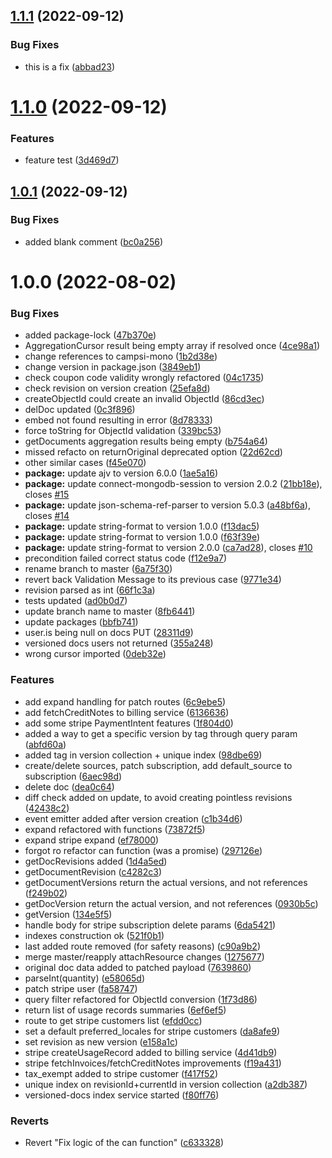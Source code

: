 ## [1.1.1](https://github.com/campsi/campsi-mono-ci-test/compare/v1.1.0...v1.1.1) (2022-09-12)


### Bug Fixes

* this is a fix ([abbad23](https://github.com/campsi/campsi-mono-ci-test/commit/abbad239dfdf509c4a55cf7595d207e6a6264887))

# [1.1.0](https://github.com/campsi/campsi-mono-ci-test/compare/v1.0.1...v1.1.0) (2022-09-12)


### Features

* feature test ([3d469d7](https://github.com/campsi/campsi-mono-ci-test/commit/3d469d786538cf9ed6cb4fb179a32a466bef6576))

## [1.0.1](https://github.com/campsi/campsi-mono-ci-test/compare/v1.0.0...v1.0.1) (2022-09-12)


### Bug Fixes

* added blank comment ([bc0a256](https://github.com/campsi/campsi-mono-ci-test/commit/bc0a2561931642b2704b385d4accd78eff6cd349))

# 1.0.0 (2022-08-02)


### Bug Fixes

* added package-lock ([47b370e](https://github.com/campsi/campsi-mono-ci-test/commit/47b370e93305e7e3ea0dbb8f03010dfddd36bf1d))
* AggregationCursor result being empty array if resolved once ([4ce98a1](https://github.com/campsi/campsi-mono-ci-test/commit/4ce98a167a0c7ec087d5678f51dc9f653c1869fe))
* change references to campsi-mono ([1b2d38e](https://github.com/campsi/campsi-mono-ci-test/commit/1b2d38e4d7f2a69a51444d3e6e28036b1c07fa7a))
* change version in package.json ([3849eb1](https://github.com/campsi/campsi-mono-ci-test/commit/3849eb1ce6906697dc6c7e42d7ecb70cf0c60200))
* check coupon code validity wrongly refactored ([04c1735](https://github.com/campsi/campsi-mono-ci-test/commit/04c1735a526a6c8093350237cf314a1889d6f98f))
* check revision on version creation ([25efa8d](https://github.com/campsi/campsi-mono-ci-test/commit/25efa8d89b576ac43e8484f1d4022d598840559d))
* createObjectId could create an invalid ObjectId ([86cd3ec](https://github.com/campsi/campsi-mono-ci-test/commit/86cd3ec91f4127460cf49eca7ecd5bc5a1e4fafb))
* delDoc updated ([0c3f896](https://github.com/campsi/campsi-mono-ci-test/commit/0c3f896e974183b3a0283b9461c9e4fa2f5bf29b))
* embed not found resulting in error ([8d78333](https://github.com/campsi/campsi-mono-ci-test/commit/8d78333526f5e830072528279251dc963f8d32c6))
* force toString for ObjectId validation ([339bc53](https://github.com/campsi/campsi-mono-ci-test/commit/339bc530908e8d9a7bb833f247e714555ccde67d))
* getDocuments aggregation results being empty ([b754a64](https://github.com/campsi/campsi-mono-ci-test/commit/b754a64a4bfad99b9b2005d04914bf96215e80e5))
* missed refacto on returnOriginal deprecated option ([22d62cd](https://github.com/campsi/campsi-mono-ci-test/commit/22d62cd0e26d6dfc09ea5c0e10175db466ebb3c1))
* other similar cases ([f45e070](https://github.com/campsi/campsi-mono-ci-test/commit/f45e070588ff2f8ff8162fb83fc7c2203d96cd05))
* **package:** update ajv to version 6.0.0 ([1ae5a16](https://github.com/campsi/campsi-mono-ci-test/commit/1ae5a16cf8895298b3da494c5abf22f87251319a))
* **package:** update connect-mongodb-session to version 2.0.2 ([21bb18e](https://github.com/campsi/campsi-mono-ci-test/commit/21bb18e8b41e0079b6e8084f81e553ecec11750e)), closes [#15](https://github.com/campsi/campsi-mono-ci-test/issues/15)
* **package:** update json-schema-ref-parser to version 5.0.3 ([a48bf6a](https://github.com/campsi/campsi-mono-ci-test/commit/a48bf6aef93ca3bffc4e5455fbc29c512531dc01)), closes [#14](https://github.com/campsi/campsi-mono-ci-test/issues/14)
* **package:** update string-format to version 1.0.0 ([f13dac5](https://github.com/campsi/campsi-mono-ci-test/commit/f13dac5858b4c62e9e1d9a02b7cb480ae7c9bf52))
* **package:** update string-format to version 1.0.0 ([f63f39e](https://github.com/campsi/campsi-mono-ci-test/commit/f63f39ecfc74de74b1c261f109b238e419664b42))
* **package:** update string-format to version 2.0.0 ([ca7ad28](https://github.com/campsi/campsi-mono-ci-test/commit/ca7ad281c08712462ee5a5cfa88225e7ddfab27e)), closes [#10](https://github.com/campsi/campsi-mono-ci-test/issues/10)
* precondition failed correct status code ([f12e9a7](https://github.com/campsi/campsi-mono-ci-test/commit/f12e9a7035b6b1526390ac321cd2a85b142977d2))
* rename branch to master ([6a75f30](https://github.com/campsi/campsi-mono-ci-test/commit/6a75f302d1360b2c3544ffb57805116be7461bd0))
* revert back Validation Message to its previous case ([9771e34](https://github.com/campsi/campsi-mono-ci-test/commit/9771e34d8646b99f2242827d53b89b47a1815bf8))
* revision parsed as int ([66f1c3a](https://github.com/campsi/campsi-mono-ci-test/commit/66f1c3a1993ed030dbe0c573757c6bc32ea333d5))
* tests updated ([ad0b0d7](https://github.com/campsi/campsi-mono-ci-test/commit/ad0b0d7f5bc45165fd1acbaddd50cd53aea6d388))
* update branch name to master ([8fb6441](https://github.com/campsi/campsi-mono-ci-test/commit/8fb6441fe801d405d907efd932031a0a9d475a9e))
* update packages ([bbfb741](https://github.com/campsi/campsi-mono-ci-test/commit/bbfb74194fc1652e974c94f7e20e42502504e057))
* user.is being null on docs PUT ([28311d9](https://github.com/campsi/campsi-mono-ci-test/commit/28311d92ec3495855b63ab8b89eb79dec3d9bf37))
* versioned docs users not returned ([355a248](https://github.com/campsi/campsi-mono-ci-test/commit/355a24823bae457a8085c78e9b960442fef40d53))
* wrong cursor imported ([0deb32e](https://github.com/campsi/campsi-mono-ci-test/commit/0deb32eda4101952ffa1f3fdd0aec0d2608441d3))


### Features

* add expand handling for patch routes ([6c9ebe5](https://github.com/campsi/campsi-mono-ci-test/commit/6c9ebe561f8216d133ca3f1a610958016bb84411))
* add fetchCreditNotes to billing service ([6136636](https://github.com/campsi/campsi-mono-ci-test/commit/6136636f588953dae3bea1513c06cca6307409c2))
* add some stripe PaymentIntent features ([1f804d0](https://github.com/campsi/campsi-mono-ci-test/commit/1f804d0d94cdb46a849e5f32a26c21da0619f1e9))
* added a way to get a specific version by tag through query param ([abfd60a](https://github.com/campsi/campsi-mono-ci-test/commit/abfd60ae887c733ab96512bd7a7b7e4d9cc169b6))
* added tag in version collection + unique index ([98dbe69](https://github.com/campsi/campsi-mono-ci-test/commit/98dbe693707a2735b97a1ec9928eea71a77432d6))
* create/delete sources, patch subscription, add default_source to subscription ([6aec98d](https://github.com/campsi/campsi-mono-ci-test/commit/6aec98d14958444711f520c61e3602b8ea305c5a))
* delete doc ([dea0c64](https://github.com/campsi/campsi-mono-ci-test/commit/dea0c646eb52867e40a26d5ecd0c7175155f5367))
* diff check added on update, to avoid creating pointless revisions ([42438c2](https://github.com/campsi/campsi-mono-ci-test/commit/42438c2b3ef53d5c82f730d196fae44794148f36))
* event emitter added after version creation ([c1b34d6](https://github.com/campsi/campsi-mono-ci-test/commit/c1b34d6b9c7fd0f90d21612d5bbad4528fce0e40))
* expand refactored with functions ([73872f5](https://github.com/campsi/campsi-mono-ci-test/commit/73872f59298e2de4ca60a8dfb4a061b7d9271149))
* expand stripe expand ([ef78000](https://github.com/campsi/campsi-mono-ci-test/commit/ef780002f9293e8510075a8a94279672447f781c))
* forgot ro refactor can function (was a promise) ([297126e](https://github.com/campsi/campsi-mono-ci-test/commit/297126e884236d7f387f07458a5579c67ee08ae8))
* getDocRevisions added ([1d4a5ed](https://github.com/campsi/campsi-mono-ci-test/commit/1d4a5ed3da3a28c01ea78e50e36485753c7e10ef))
* getDocumentRevision ([c4282c3](https://github.com/campsi/campsi-mono-ci-test/commit/c4282c3e078fb2b8aa19bbfd85b2d4d177f25a96))
* getDocumentVersions return the actual versions, and not references ([f249b02](https://github.com/campsi/campsi-mono-ci-test/commit/f249b024237d9f3374db0866547891108961b12e))
* getDocVersion return the actual version, and not references ([0930b5c](https://github.com/campsi/campsi-mono-ci-test/commit/0930b5c0182355fc05d9665a287a44ed12c13328))
* getVersion ([134e5f5](https://github.com/campsi/campsi-mono-ci-test/commit/134e5f5b0e1c6ed0030f9c991b6f29ad451769f2))
* handle body for stripe subscription delete params ([6da5421](https://github.com/campsi/campsi-mono-ci-test/commit/6da542129616b4c4b09cfedc920699a0d51847b4))
* indexes construction ok ([521f0b1](https://github.com/campsi/campsi-mono-ci-test/commit/521f0b12b608885ec979f6050bd1d1c7bfced138))
* last added route removed (for safety reasons) ([c90a9b2](https://github.com/campsi/campsi-mono-ci-test/commit/c90a9b2f71990ad581cf32e627565696721d1e49))
* merge master/reapply attachResource changes ([1275677](https://github.com/campsi/campsi-mono-ci-test/commit/1275677a930c9b77645e67aa3e9215cd26a41d98))
* original doc data added to patched payload ([7639860](https://github.com/campsi/campsi-mono-ci-test/commit/7639860baf36f9e69dd9c0486531644940826eac))
* parseInt(quantity) ([e58065d](https://github.com/campsi/campsi-mono-ci-test/commit/e58065d0fe6032f339f3b415f207e00571a60bfe))
* patch stripe user ([fa58747](https://github.com/campsi/campsi-mono-ci-test/commit/fa5874783492aef175f30cd01d56e90142b906d2))
* query filter refactored for ObjectId conversion ([1f73d86](https://github.com/campsi/campsi-mono-ci-test/commit/1f73d86e4de3c3d51067f328fd5d156d1b2684d0))
* return list of usage records summaries ([6ef6ef5](https://github.com/campsi/campsi-mono-ci-test/commit/6ef6ef5605830c07eff39926232969e187fe271a))
* route to get stripe customers list ([efdd0cc](https://github.com/campsi/campsi-mono-ci-test/commit/efdd0ccc63765a67d8fa6bf47fe0f683e4005768))
* set a default preferred_locales for stripe customers ([da8afe9](https://github.com/campsi/campsi-mono-ci-test/commit/da8afe99c8bad0e59753db277c9bd6286e8f8791))
* set revision as new version ([e158a1c](https://github.com/campsi/campsi-mono-ci-test/commit/e158a1ce7517611b5a85bb766656ee2ceb4de9be))
* stripe createUsageRecord added to billing service ([4d41db9](https://github.com/campsi/campsi-mono-ci-test/commit/4d41db9bef60626131654717a37ab7b9c9a9a189))
* stripe fetchInvoices/fetchCreditNotes improvements ([f19a431](https://github.com/campsi/campsi-mono-ci-test/commit/f19a4311311696e49a35486edb9d661fa6c199d3))
* tax_exempt added to stripe customer ([f417f52](https://github.com/campsi/campsi-mono-ci-test/commit/f417f52459940788e3cfb1445b7bfe9366b8af84))
* unique index on revisionId+currentId in version collection ([a2db387](https://github.com/campsi/campsi-mono-ci-test/commit/a2db3873c19632a8e2f052397cedeb18e46f5aa5))
* versioned-docs index service started ([f80ff76](https://github.com/campsi/campsi-mono-ci-test/commit/f80ff76df5851f052487d397fa72ae7e69e42b0e))


### Reverts

* Revert "Fix logic of the can function" ([c633328](https://github.com/campsi/campsi-mono-ci-test/commit/c6333284eac6fe9d1f01c2085289a60c5fcbae10))
